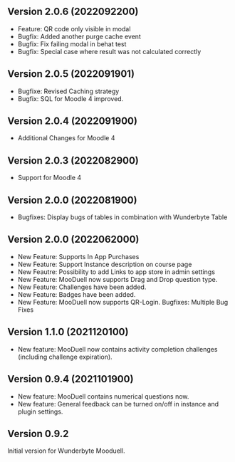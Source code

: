 ## Version 2.0.6 (2022092200)
* Feature: QR code only visible in modal
* Bugfix: Added another purge cache event
* Bugfix: Fix failing modal in behat test
* Bugfix: Special case where result was not calculated correctly

## Version 2.0.5 (2022091901)
* Bugfixe: Revised Caching strategy
* Bugfix: SQL for Moodle 4 improved.

## Version 2.0.4 (2022091900)
* Additional Changes for Moodle 4

## Version 2.0.3 (2022082900)
* Support for Moodle 4

## Version 2.0.0 (2022081900)
* Bugfixes: Display bugs of tables in combination with Wunderbyte Table

## Version 2.0.0 (2022062000)
* New Feature: Supports In App Purchases
* New Feature: Support Instance description on course page
* New Feautre: Possibility to add Links to app store in admin settings
* New Feature: MooDuell now supports Drag and Drop question type.
* New Feature: Challenges have been added.
* New Feature: Badges have been added.
* New Feature: MooDuell now supports QR-Login.
Bugfixes: Multiple Bug Fixes

## Version 1.1.0 (2021120100)
* New feature: MooDuell now contains activity completion challenges (including challenge expiration).

## Version 0.9.4 (2021101900)
* New feature: MooDuell contains numerical questions now.
* New feature: General feedback can be turned on/off in instance and plugin settings.

## Version 0.9.2
Initial version for Wunderbyte Mooduell.